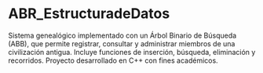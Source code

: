 # ABR_EstructuradeDatos
Sistema genealógico implementado con un Árbol Binario de Búsqueda (ABB), que permite registrar, consultar y administrar miembros de una civilización antigua. Incluye funciones de inserción, búsqueda, eliminación y recorridos. Proyecto desarrollado en C++ con fines académicos.
